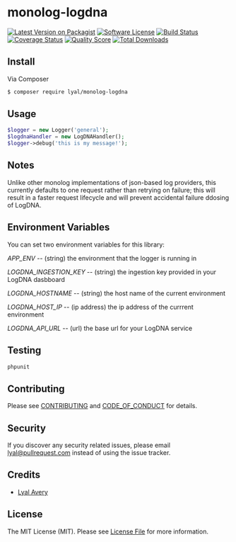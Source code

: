 # monolog-logdna

[![Latest Version on Packagist][ico-version]][link-packagist]
[![Software License][ico-license]](LICENSE.md)
[![Build Status][ico-travis]][link-travis]
[![Coverage Status][ico-scrutinizer]][link-scrutinizer]
[![Quality Score][ico-code-quality]][link-code-quality]
[![Total Downloads][ico-downloads]][link-downloads]

## Install

Via Composer

``` bash
$ composer require lyal/monolog-logdna
```

## Usage

``` php
$logger = new Logger('general');
$logdnaHandler = new LogDNAHandler();
$logger->debug('this is my message!');
```

## Notes

Unlike other monolog implementations of json-based log providers, this currently defaults to one request rather than retrying on failure; 
this will result in a faster request lifecycle and will prevent accidental failure ddosing of LogDNA.  

## Environment Variables

You can set two environment variables for this library:

*APP_ENV* -- (string) the environment that the logger is running in

*LOGDNA_INGESTION_KEY* -- (string) the ingestion key provided in your LogDNA dasbboard

*LOGDNA_HOSTNAME* -- (string) the host name of the current environment

*LOGDNA_HOST_IP* -- (ip address) the ip address of the currrent environment

*LOGDNA_API_URL* -- (url) the base url for your LogDNA service



## Testing

``` bash
phpunit 
```

## Contributing

Please see [CONTRIBUTING](CONTRIBUTING.md) and [CODE_OF_CONDUCT](CODE_OF_CONDUCT.md) for details.

## Security

If you discover any security related issues, please email lyal@pullrequest.com instead of using the issue tracker.

## Credits

- [Lyal Avery][link-author]

## License

The MIT License (MIT). Please see [License File](LICENSE.md) for more information.

[ico-version]: https://img.shields.io/packagist/v/lyal/monolog-logdna.svg?style=flat-square
[ico-license]: https://img.shields.io/badge/license-MIT-brightgreen.svg?style=flat-square
[ico-travis]: https://img.shields.io/travis/lyal/monolog-logdna/master.svg?style=flat-square
[ico-scrutinizer]: https://img.shields.io/scrutinizer/coverage/g/lyal/monolog-logdna.svg?style=flat-square
[ico-code-quality]: https://img.shields.io/scrutinizer/g/lyal/monolog-logdna.svg?style=flat-square
[ico-downloads]: https://img.shields.io/packagist/dt/lyal/monolog-logdna.svg?style=flat-square

[link-packagist]: https://packagist.org/packages/lyal/monolog-logdna
[link-travis]: https://travis-ci.org/lyal/monolog-logdna
[link-scrutinizer]: https://scrutinizer-ci.com/g/lyal/monolog-logdna/code-structure
[link-code-quality]: https://scrutinizer-ci.com/g/lyal/monolog-logdna
[link-downloads]: https://packagist.org/packages/lyal/monolog-logdna
[link-author]: https://github.com/lyal
